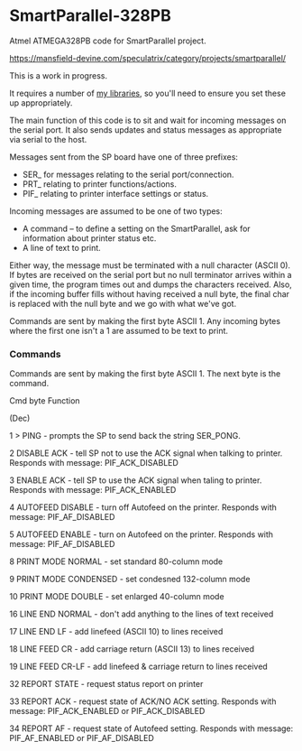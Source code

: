 # SmartParallel-328PB
Atmel ATMEGA328PB code for SmartParallel project.

https://mansfield-devine.com/speculatrix/category/projects/smartparallel/

This is a work in progress.

It requires a number of [my libraries](https://github.com/mspeculatrix/avr-lib), so you'll need to ensure you set these up appropriately. 

The main function of this code is to sit and wait for incoming messages on the serial port. It also sends updates and status messages as appropriate via serial to the host.

Messages sent from the SP board have one of three prefixes:
* SER_ for messages relating to the serial port/connection.
* PRT_ relating to printer functions/actions.
* PIF_ relating to printer interface settings or status.

Incoming messages are assumed to be one of two types:

* A command – to define a setting on the SmartParallel, ask for information about printer status etc.
* A line of text to print.

Either way, the message must be terminated with a null character (ASCII 0). If bytes are received on the serial port but no null terminator arrives within a given time, the program times out and dumps the characters received. Also, if the incoming buffer fills without having received a null byte, the final char is replaced with the null byte and we go with what we've got.

Commands are sent by making the first byte ASCII 1. Any incoming bytes where the first one isn't a 1 are assumed to be text to print.

### Commands

Commands are sent by making the first byte ASCII 1. The next byte is the command.

Cmd byte 	Function

(Dec)

1 > PING - prompts the SP to send back the string SER_PONG.

2			DISABLE ACK - tell SP not to use the ACK signal when talking to printer. Responds with message: PIF_ACK_DISABLED

3 			ENABLE ACK - tell SP to use the ACK signal when taling to printer. Responds with message: PIF_ACK_ENABLED

4			AUTOFEED DISABLE - turn off Autofeed on the printer. Responds with message: PIF_AF_DISABLED

5			AUTOFEED ENABLE - turn on Autofeed on the printer. Responds with message: PIF_AF_DISABLED

8			PRINT MODE NORMAL - set standard 80-column mode

9			PRINT MODE CONDENSED - set condesned 132-column mode

10			PRINT MODE DOUBLE - set enlarged 40-column mode

16			LINE END NORMAL - don't add anything to the lines of text received

17			LINE END LF - add linefeed (ASCII 10) to lines received

18			LINE FEED CR - add carriage return (ASCII 13) to lines received

19			LINE FEED CR-LF - add linefeed & carriage return to lines received

32 			REPORT STATE - request status report on printer

33 			REPORT ACK - request state of ACK/NO ACK setting. Responds with message: PIF_ACK_ENABLED or PIF_ACK_DISABLED

34 			REPORT AF - request state of Autofeed setting. Responds with message: PIF_AF_ENABLED or PIF_AF_DISABLED

